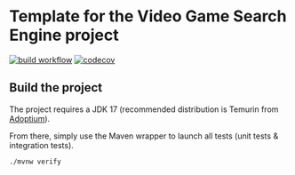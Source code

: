 # Template for the Video Game Search Engine project

[![build workflow](https://github.com/capinho/video_game_search_engine/actions/workflows/build.yml/badge.svg)](https://github.com/capinho/video_game_search_engine/actions)
[![codecov](https://codecov.io/gh/capinho/video_game_search_engine/branch/main/graph/badge.svg)](https://codecov.io/gh/capinho/video_game_search_engine)


## Build the project

The project requires a JDK 17 (recommended distribution is Temurin from [Adoptium](https://adoptium.net/)).

From there, simply use the Maven wrapper to launch all tests (unit tests & integration tests).

`./mvnw verify`
